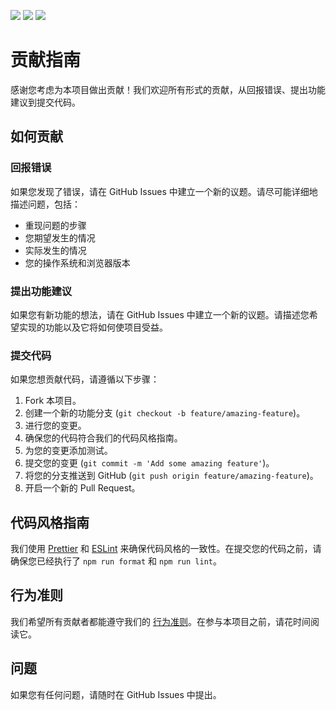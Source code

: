 [<img src="https://img.shields.io/badge/English-blue" />](./CONTRIBUTING.md) [<img src="https://img.shields.io/badge/繁體中文-blue" />](./CONTRIBUTING.zh-TW.md) [<img src="https://img.shields.io/badge/简体中文-blue" />](./CONTRIBUTING.zh-CN.md)

# 贡献指南

感谢您考虑为本项目做出贡献！我们欢迎所有形式的贡献，从回报错误、提出功能建议到提交代码。

## 如何贡献

### 回报错误

如果您发现了错误，请在 GitHub Issues 中建立一个新的议题。请尽可能详细地描述问题，包括：

*   重现问题的步骤
*   您期望发生的情况
*   实际发生的情况
*   您的操作系统和浏览器版本

### 提出功能建议

如果您有新功能的想法，请在 GitHub Issues 中建立一个新的议题。请描述您希望实现的功能以及它将如何使项目受益。

### 提交代码

如果您想贡献代码，请遵循以下步骤：

1.  Fork 本项目。
2.  创建一个新的功能分支 (`git checkout -b feature/amazing-feature`)。
3.  进行您的变更。
4.  确保您的代码符合我们的代码风格指南。
5.  为您的变更添加测试。
6.  提交您的变更 (`git commit -m 'Add some amazing feature'`)。
7.  将您的分支推送到 GitHub (`git push origin feature/amazing-feature`)。
8.  开启一个新的 Pull Request。

## 代码风格指南

我们使用 [Prettier](https://prettier.io/) 和 [ESLint](https://eslint.org/) 来确保代码风格的一致性。在提交您的代码之前，请确保您已经执行了 `npm run format` 和 `npm run lint`。

## 行为准则

我们希望所有贡献者都能遵守我们的 [行为准则](CODE_OF_CONDUCT.zh-CN.md)。在参与本项目之前，请花时间阅读它。

## 问题

如果您有任何问题，请随时在 GitHub Issues 中提出。
